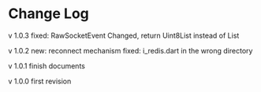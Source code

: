 Change Log
===
v 1.0.3
fixed: RawSocketEvent Changed, return Uint8List instead of List

v 1.0.2
new: reconnect mechanism
fixed: i_redis.dart in the wrong directory

v 1.0.1
finish documents

v 1.0.0
first revision
